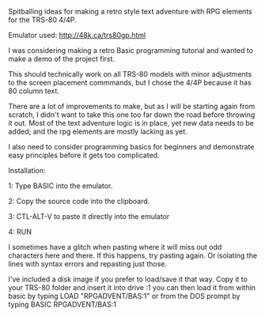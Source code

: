 Spitballing ideas for making a retro style text adventure with RPG elements for the TRS-80 4/4P.


Emulator used: http://48k.ca/trs80gp.html

I was considering making a retro Basic programming tutorial and wanted to make a demo of the project first.

This should technically work on all TRS-80 models with minor adjustments to the screen placement commmands, but I chose the 4/4P because it has 80 column text.

There are a lot of improvements to make, but as I will be starting again from scratch, I didn't want to take this one too far down the road before throwing it out. Most of the text adventure logic is in place, yet new data needs to be added; and the rpg elements are mostly lacking as yet.

I also need to consider programming basics for beginners and demonstrate easy principles before it gets too complicated.


Installation:

1: Type BASIC into the emulator.

2: Copy the source code into the clipboard.

3: CTL-ALT-V to paste it directly into the emulator

4: RUN


I sometimes have a glitch when pasting where it will miss out odd characters here and there. If this happens, try pasting again. Or isolating the lines with syntax errors and repasting just those.

I've included a disk image if you prefer to load/save it that way. Copy it to your TRS-80 folder and insert it into drive :1
you can then load it from within basic by typing LOAD "RPGADVENT/BAS:1" or from the DOS prompt by typing BASIC RPGADVENT/BAS:1

